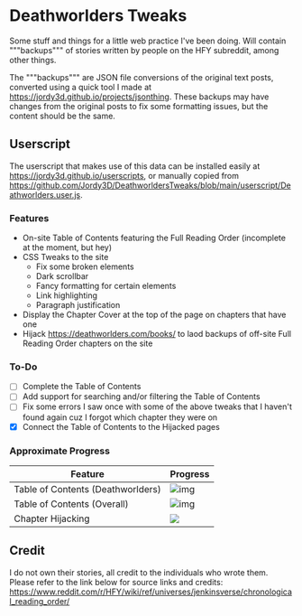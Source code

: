 # Deathworlders Tweaks

Some stuff and things for a little web practice I've been doing.
Will contain """backups""" of stories written by people on the HFY subreddit, among other things.

The """backups""" are JSON file conversions of the original text posts, converted using a quick tool I made at https://jordy3d.github.io/projects/jsonthing.
These backups may have changes from the original posts to fix some formatting issues, but the content should be the same.

## Userscript

The userscript that makes use of this data can be installed easily at https://jordy3d.github.io/userscripts, or manually copied from https://github.com/Jordy3D/DeathworldersTweaks/blob/main/userscript/Deathworlders.user.js.

### Features

- On-site Table of Contents featuring the Full Reading Order (incomplete at the moment, but hey)
- CSS Tweaks to the site
  - Fix some broken elements
  - Dark scrollbar
  - Fancy formatting for certain elements
  - Link highlighting
  - Paragraph justification
- Display the Chapter Cover at the top of the page on chapters that have one
- Hijack https://deathworlders.com/books/ to laod backups of off-site Full Reading Order chapters on the site

### To-Do

- [ ] Complete the Table of Contents
- [ ] Add support for searching and/or filtering the Table of Contents
- [ ] Fix some errors I saw once with some of the above tweaks that I haven't found again cuz I forgot which chapter they were on
- [X] Connect the Table of Contents to the Hijacked pages

### Approximate Progress

| Feature                           | Progress                           |
| --------------------------------- | ---------------------------------- |
| Table of Contents (Deathworlders) | ![img](https://geps.dev/progress/95) |
| Table of Contents (Overall)       | ![img](https://geps.dev/progress/60) |
| Chapter Hijacking                 | ![](https://geps.dev/progress/17)    |

## Credit

I do not own their stories, all credit to the individuals who wrote them.
Please refer to the link below for source links and credits:
https://www.reddit.com/r/HFY/wiki/ref/universes/jenkinsverse/chronological_reading_order/
